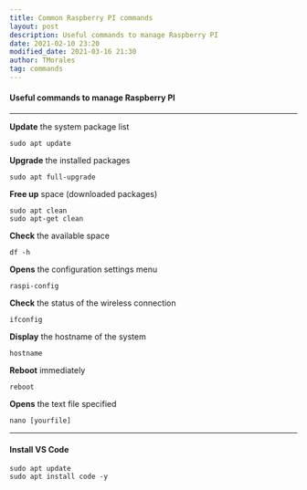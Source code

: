 ```yaml
---
title: Common Raspberry PI commands
layout: post
description: Useful commands to manage Raspberry PI
date: 2021-02-10 23:20
modified_date: 2021-03-16 21:30
author: TMorales
tag: commands
---
```

#### Useful commands to manage Raspberry PI
---
**Update** the system package list
```
sudo apt update
```
**Upgrade** the installed packages
```
sudo apt full-upgrade
```
**Free up** space (downloaded packages)
```
sudo apt clean
sudo apt-get clean
```
**Check** the available space
```
df -h
```
**Opens** the configuration settings menu
```
raspi-config
```
**Check** the status of the wireless connection
```
ifconfig
```
**Display** the hostname of the system
```
hostname
```
**Reboot** immediately
```
reboot
```
**Opens** the text file specified
```
nano [yourfile]
```
---
#### Install VS Code
```
sudo apt update
sudo apt install code -y
```